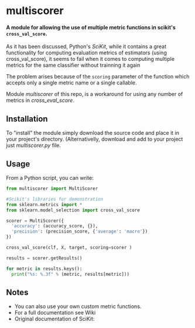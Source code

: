 # multiscorer
#### A module for allowing the use of multiple metric functions in scikit's `cross_val_score`.

As it has been discussed, Python's _SciKit_, while it contains a great functionality for computing evaluation metrics of estimators (using cross_val_score),
it seems to fail when it comes to computing multiple metrics for the same classifier without trainning it again

The problem arises because of the `scoring` parameter of the function which accepts only a single metric name or a single callable.

Module _multiscorer_ of this repo, is a workaround for using any number of metrics in _cross_eval_score_.


## Installation

To "install" the module simply download the source code and place it in your project's directory.
(Alternativelly, download and add to your project just _multiscorer.py_ file.

## Usage

From a Python script, you can write:
```Python
from multiscorer import MultiScorer

#Scikit's libraries for demonstration
from sklearn.metrics import *
from sklearn.model_selection import cross_val_score

scorer = MultiScorer({
  'accuracy': (accuracy_score, {}),
  'precision': (precision_score, {'average': 'macro'})
})

cross_val_score(clf, X, target, scoring=scorer )

results = scorer.getResults()

for metric in results.keys():
  print("%s: %.3f" % (metric, results[metric]))

```

## Notes
- You can also use your own custom metric functions.
- For a full documentation see Wiki
- Original documentation of SciKit: 
